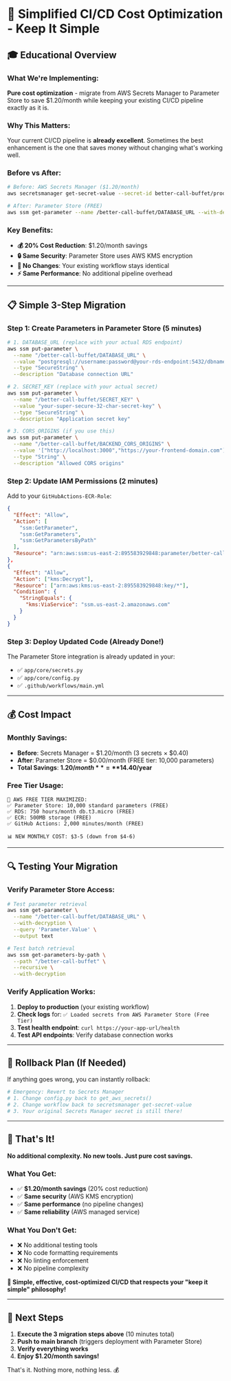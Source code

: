 # 🚀 Simplified CI/CD Cost Optimization - Keep It Simple

## 🎓 Educational Overview

### What We're Implementing:

**Pure cost optimization** - migrate from AWS Secrets Manager to Parameter Store to save $1.20/month while keeping your existing CI/CD pipeline exactly as it is.

### Why This Matters:

Your current CI/CD pipeline is **already excellent**. Sometimes the best enhancement is the one that saves money without changing what's working well.

### Before vs After:

```bash
# Before: AWS Secrets Manager ($1.20/month)
aws secretsmanager get-secret-value --secret-id better-call-buffet/production

# After: Parameter Store (FREE)
aws ssm get-parameter --name /better-call-buffet/DATABASE_URL --with-decryption
```

### Key Benefits:

- **💰 20% Cost Reduction**: $1.20/month savings
- **🔒 Same Security**: Parameter Store uses AWS KMS encryption
- **🚀 No Changes**: Your existing workflow stays identical
- **⚡ Same Performance**: No additional pipeline overhead

---

## 📋 Simple 3-Step Migration

### Step 1: Create Parameters in Parameter Store (5 minutes)

```bash
# 1. DATABASE_URL (replace with your actual RDS endpoint)
aws ssm put-parameter \
  --name "/better-call-buffet/DATABASE_URL" \
  --value "postgresql://username:password@your-rds-endpoint:5432/dbname" \
  --type "SecureString" \
  --description "Database connection URL"

# 2. SECRET_KEY (replace with your actual secret)
aws ssm put-parameter \
  --name "/better-call-buffet/SECRET_KEY" \
  --value "your-super-secure-32-char-secret-key" \
  --type "SecureString" \
  --description "Application secret key"

# 3. CORS_ORIGINS (if you use this)
aws ssm put-parameter \
  --name "/better-call-buffet/BACKEND_CORS_ORIGINS" \
  --value '["http://localhost:3000","https://your-frontend-domain.com"]' \
  --type "String" \
  --description "Allowed CORS origins"
```

### Step 2: Update IAM Permissions (2 minutes)

Add to your `GitHubActions-ECR-Role`:

```json
{
  "Effect": "Allow",
  "Action": [
    "ssm:GetParameter",
    "ssm:GetParameters",
    "ssm:GetParametersByPath"
  ],
  "Resource": "arn:aws:ssm:us-east-2:895583929848:parameter/better-call-buffet/*"
},
{
  "Effect": "Allow",
  "Action": ["kms:Decrypt"],
  "Resource": ["arn:aws:kms:us-east-2:895583929848:key/*"],
  "Condition": {
    "StringEquals": {
      "kms:ViaService": "ssm.us-east-2.amazonaws.com"
    }
  }
}
```

### Step 3: Deploy Updated Code (Already Done!)

The Parameter Store integration is already updated in your:

- ✅ `app/core/secrets.py`
- ✅ `app/core/config.py`
- ✅ `.github/workflows/main.yml`

---

## 💰 Cost Impact

### Monthly Savings:

- **Before**: Secrets Manager = $1.20/month (3 secrets × $0.40)
- **After**: Parameter Store = $0.00/month (FREE tier: 10,000 parameters)
- **Total Savings**: **$1.20/month** = **$14.40/year**

### Free Tier Usage:

```
🎯 AWS FREE TIER MAXIMIZED:
✅ Parameter Store: 10,000 standard parameters (FREE)
✅ RDS: 750 hours/month db.t3.micro (FREE)
✅ ECR: 500MB storage (FREE)
✅ GitHub Actions: 2,000 minutes/month (FREE)

📊 NEW MONTHLY COST: $3-5 (down from $4-6)
```

---

## 🔍 Testing Your Migration

### Verify Parameter Store Access:

```bash
# Test parameter retrieval
aws ssm get-parameter \
  --name "/better-call-buffet/DATABASE_URL" \
  --with-decryption \
  --query 'Parameter.Value' \
  --output text

# Test batch retrieval
aws ssm get-parameters-by-path \
  --path "/better-call-buffet" \
  --recursive \
  --with-decryption
```

### Verify Application Works:

1. **Deploy to production** (your existing workflow)
2. **Check logs** for: `✅ Loaded secrets from AWS Parameter Store (Free Tier)`
3. **Test health endpoint**: `curl https://your-app-url/health`
4. **Test API endpoints**: Verify database connection works

---

## 🚨 Rollback Plan (If Needed)

If anything goes wrong, you can instantly rollback:

```bash
# Emergency: Revert to Secrets Manager
# 1. Change config.py back to get_aws_secrets()
# 2. Change workflow back to secretsmanager get-secret-value
# 3. Your original Secrets Manager secret is still there!
```

---

## 🎯 That's It!

**No additional complexity. No new tools. Just pure cost savings.**

### What You Get:

- ✅ **$1.20/month savings** (20% cost reduction)
- ✅ **Same security** (AWS KMS encryption)
- ✅ **Same performance** (no pipeline changes)
- ✅ **Same reliability** (AWS managed service)

### What You Don't Get:

- ❌ No additional testing tools
- ❌ No code formatting requirements
- ❌ No linting enforcement
- ❌ No pipeline complexity

**🎉 Simple, effective, cost-optimized CI/CD that respects your "keep it simple" philosophy!**

---

## 📝 Next Steps

1. **Execute the 3 migration steps above** (10 minutes total)
2. **Push to main branch** (triggers deployment with Parameter Store)
3. **Verify everything works**
4. **Enjoy $1.20/month savings!**

That's it. Nothing more, nothing less. 💰
